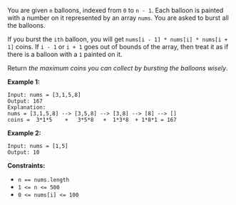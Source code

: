 You are given `n` balloons, indexed from `0` to `n - 1`. Each balloon is
painted with a number on it represented by an array `nums`. You are asked to
burst all the balloons.

If you burst the `ith` balloon, you will get `nums[i - 1] * nums[i] * nums[i +
1]` coins. If `i - 1` or `i + 1` goes out of bounds of the array, then treat
it as if there is a balloon with a `1` painted on it.

Return _the maximum coins you can collect by bursting the balloons wisely_.



**Example 1:**

    
    
    Input: nums = [3,1,5,8]
    Output: 167
    Explanation:
    nums = [3,1,5,8] --> [3,5,8] --> [3,8] --> [8] --> []
    coins =  3*1*5    +   3*5*8   +  1*3*8  + 1*8*1 = 167

**Example 2:**

    
    
    Input: nums = [1,5]
    Output: 10
    



**Constraints:**

  * `n == nums.length`
  * `1 <= n <= 500`
  * `0 <= nums[i] <= 100`

